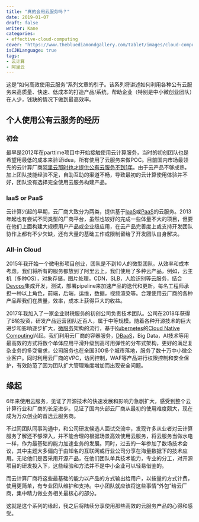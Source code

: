 ```yaml
---
title: "真的会用云服务吗？"
date: 2019-01-07
draft: false
writer: Kane
categories:
- effective-cloud-computing
cover: "https://www.thebluediamondgallery.com/tablet/images/cloud-computing.jpg"
isCJKLanguage: true
tags:
- 云计算
- 阿里云
---
```

这是“如何高效使用云服务”系列文章的引子。该系列将讲述如何利用各种公有云服务来高质量、快速、低成本的打造产品/系统，帮助企业（特别是中小微创业团队）在人少，钱缺的情况下做到最高效率。

<!--more-->
## 个人使用公有云服务的经历

### 初会

最早是2012年在parttime项目中开始接触使用云计算服务，当时的初创团队也是希望用最低的成本来验证idea，所有使用了云服务来做POC。目前国内市场最领先的云计算厂商[阿里云那时也才提供公有云服务不到1年][1]。由于云产品不够成熟，加上团队技能经验不足，自助互助的渠道不畅，导致最初的云计算使用体验并不好，团队没有选择完全使用云服务构建产品。

### IaaS or PaaS

云计算兴起的早期，云厂商大致分为两类，提供基于[IaaS][2]或[PaaS][3]的云服务。2013年起也有尝试不同类型的厂商平台，虽然也较好的完成一些体量不大的项目，但要在他们上面构建大规模用户产品或企业级应用，在云产品完善度上或支持开发团队协作上都有不少欠缺，还有大量的基础工作或限制留给了开发团队自身解决。

### All-in Cloud

2015年我开始一个微电影项目创业，团队是不到10人的微型团队。从效率和成本考虑，我们将所有的服务都放到了阿里云上。我们使用了多种云产品，例如，云主机（多种OS），对象存储，图片处理，CDN，SLB，人脸识别等云服务，结合[Devops][4]集成开发，测试，部署pipeline来加速产品的迭代和更新。每名工程师承担一种以上角色，前端，后端，运维，数据，视频渲染等。合理使用云厂商的各种产品帮我们在质量，效率，成本上获得巨大的收益。

2017年我加入了一家企业财税服务的初创公司负责技术团队。公司在2018年获得了B轮投资，研发产品运营团队近百人，属于中等规模。随着各种开源技术的巨大进步和影响逐步扩大，[微服务][microservice]架构的流行，基于[Kubernetes][k8s]的[Cloud Native Computing][cncf]兴起。我们利用云厂商的容器服务，[DBaaS][dbaas]，Big Data，AI技术等用最高效的方式将数个单体应用平滑升级到高可用弹性的分布式架构，更好的满足复杂业务的多变需求，公司服务也在全国300多个城市落地，服务了数十万中小微企业客户。同时利用云厂商的VPC，访问控制，WAF等产品进行权限控制和安全保护，有效防范了因为团队扩大管理难度增加而出现安全问题。

## 缘起

6年来使用云服务，见证了开源技术的快速发展和影响力急剧扩大，感受到整个云计算行业和厂商的长足进步。见证了国内头部云厂商从最初的使用难度颇大，现在成为万众创业的首选云服务商。

不过同团队同事沟通中，和公司研发候选人面试交流中，发现许多从业者对云计算服务了解还不够深入，并不能合理的根据场景高效使用云服务，将云服务当做水电一样，作为最基础的能力加速业务的发展。同时，过去的一年参加了数场技术会议，其中主题大多偏向于由知名的互联网或行业公司分享在海量数据下的技术应用。无论他们是否采用开源产品，在他们团队单兵技术能力，专业的分工，对开源项目的研发投入下，这些经验和方法并不是中小企业可以轻易借鉴的。

而云计算厂商将这些最基础的能力以产品的方式输出给用户，以按量的方式计费，使用更简单，有专业团队维护和支持。中小团队就应该将这些事情“外包”给云厂商，集中精力做业务相关最核心的部分。

这就是这个系列的缘起，我之后将陆续分享使用那些高效的云服务产品的心得和感受。

[1]: https://baike.baidu.com/item/%E9%98%BF%E9%87%8C%E4%BA%91#4
[2]: https://en.wikipedia.org/wiki/Infrastructure_as_a_service
[3]: https://en.wikipedia.org/wiki/Platform_as_a_service
[4]: https://en.wikipedia.org/wiki/DevOps
[microservice]: https://en.wikipedia.org/wiki/Microservices
[k8s]: https://kubernetes.io/
[cncf]: https://www.cncf.io/
[dbaas]: https://en.wikipedia.org/wiki/Cloud_database